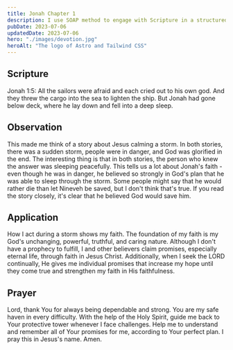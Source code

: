 ```yaml
---
title: Jonah Chapter 1
description: I use SOAP method to engage with Scripture in a structured and meaningful way, allowing it to guide my actions, and strengthen relationship with God.
pubDate: 2023-07-06
updatedDate: 2023-07-06
hero: "./images/devotion.jpg"
heroAlt: "The logo of Astro and Tailwind CSS"
---
```


## Scripture

Jonah 1:5: All the sailors were afraid and each cried out to his own god. And they threw the cargo into the sea to lighten the ship. But Jonah had gone below deck, where he lay down and fell into a deep sleep.

## Observation

This made me think of a story about Jesus calming a storm. In both stories, there was a sudden storm, people were in danger, and God was glorified in the end. The interesting thing is that in both stories, the person who knew the answer was sleeping peacefully. This tells us a lot about Jonah's faith - even though he was in danger, he believed so strongly in God's plan that he was able to sleep through the storm. Some people might say that he would rather die than let Nineveh be saved, but I don't think that's true. If you read the story closely, it's clear that he believed God would save him.  


## Application

How I act during a storm shows my faith. The foundation of my faith is my God's unchanging, powerful, truthful, and caring nature. Although I don't have a prophecy to fulfill, I and other believers claim promises, especially eternal life, through faith in Jesus Christ. Additionally, when I seek the LORD continually, He gives me individual promises that increase my hope until they come true and strengthen my faith in His faithfulness.


## Prayer

Lord, thank You for always being dependable and strong. You are my safe haven in every difficulty. With the help of the Holy Spirit, guide me back to Your protective tower whenever I face challenges. Help me to understand and remember all of Your promises for me, according to Your perfect plan. I pray this in Jesus's name. Amen.